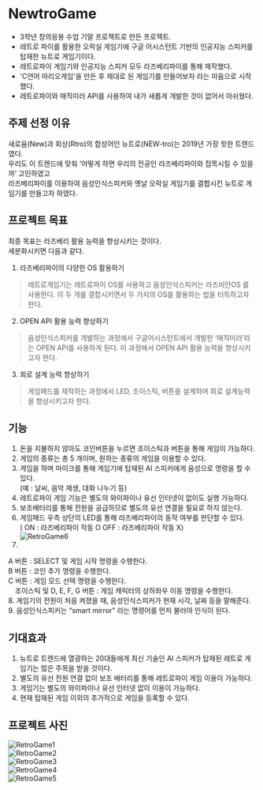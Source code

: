 # NewtroGame
* 3학년 창의응용 수업 기말 프로젝트로 만든 프로젝트.  
* 레트로 파이를 활용한 오락실 게임기에 구글 어시스턴트 기반의 인공지능 스피커를 탑재한 뉴트로 게임기이다.   
* 레트로파이 게임기와 인공지능 스피커 모두 라즈베리파이를 통해 제작했다.  
* 'C언어 마리오게임'을 만든 후 제대로 된 게임기를 만들어보자 라는 마음으로 시작했다.  
* 레트로파이와 매직미러 API를 사용하여 내가 새롭게 개발한 것이 없어서 아쉬웠다.  

## 주제 선정 이유
새로움(New)과 회상(Rtro)의 합성어인 뉴트로(NEW-tro)는 2019년 가장 핫한 트렌드였다.   
우리도 이 트렌드에 맞춰 ‘어떻게 하면 우리의 전공인 라즈베리파이와 접목시킬 수 있을까’ 고민하였고  
라즈베리파이를 이용하여 음성인식스피커와 옛날 오락실 게임기를 결합시킨 뉴트로 게임기를 만들고자 하였다.  

## 프로젝트 목표
최종 목표는 라즈베리 활용 능력을 향상시키는 것이다.  
세분화시키면 다음과 같다.  
1. 라즈베리파이의 다양한 OS 활용하기  
> 레트로게임기는 레트로파이 OS를 사용하고 음성인식스피커는 라즈비안OS 를 사용한다. 
> 이 두 개를 결합시키면서 두 가지의 OS를 활용하는 법을 터득하고자 한다.  

2. OPEN API 활용 능력 향상하기  
> 음성인식스피커를 개발하는 과정에서 구글어시스턴트에서 개발한 ‘매직미러’라는 OPEN API를 사용하게 된다. 
> 이 과정에서 OPEN API 활용 능력을 향상시키고자 한다.

3. 회로 설계 능력 향상하기  
> 게임패드를 제작하는 과정에서 LED, 조이스틱, 버튼을 설계하며 회로 설계능력을 향상시키고자 한다.  

## 기능
1. 돈을 지불하지 않아도 코인버튼을 누르면 조이스틱과 버튼을 통해 게임이 가능하다.
2. 게임의 종류는 총 5 개이며, 원하는 종류의 게임을 이용할 수 있다.
3. 게임을 하며 마이크를 통해 게임기에 탑재된 AI 스피커에게 음성으로 명령을 할 수 있다.  
(예 : 날씨, 음악 재생, 대화 나누기 등)  
4. 레트로파이 게임 기능은 별도의 와이파이나 유선 인터넷이 없이도 실행 가능하다. 
5. 보조배터리를 통해 전원을 공급하므로 별도의 유선 연결을 필요로 하지 않는다.
6. 게임패드 우측 상단의 LED를 통해 라즈베리파이의 동작 여부를 판단할 수 있다.  
( ON : 라즈베리파이 작동 O  OFF : 라즈베리파이 작동 X)  
![RetroGame6](./image/RetroGame6.PNG)    
7. 
  A 버튼 : SELECT 및 게임 시작 명령을 수행한다.  
  B 버튼 : 코인 추가 명령을 수행한다.  
  C 버튼 : 게임 모드 선택 명령을 수행한다.  
　조이스틱 및 D, E, F, G 버튼 : 게임 캐릭터의 상하좌우 이동 명령을 수행한다.  
8. 게임기의 전원이 처음 켜졌을 때, 음성인식스피커가 현재 시각, 날짜 등을 말해준다.  
9. 음성인식스피커는 “smart mirror” 라는 명령어를 먼저 불러야 인식이 된다.  

## 기대효과
1. 뉴트로 트렌드에 열광하는 20대들에게 최신 기술인 AI 스피커가 탑재된 레트로 게임기는 많은 주목을 받을 것이다.  
2. 별도의 유선 전원 연결 없이 보조 배터리를 통해 레트로파이 게임 이용이 가능하다.  
3. 게임기는 별도의 와이파이나 유선 인터넷 없이 이용이 가능하다.  
4. 현재 탑재된 게임 이외의 추가적으로 게임을 등록할 수 있다.  

## 프로젝트 사진
![RetroGame1](./image/RetroGame1.jpg)  
![RetroGame2](./image/RetroGame2.jpg)  
![RetroGame3](./image/RetroGame3.jpg)  
![RetroGame4](./image/RetroGame4.jpg)  
![RetroGame5](./image/RetroGame5.jpg)  

